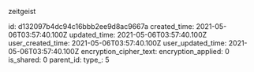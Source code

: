 zeitgeist

id: d132097b4dc94c16bbb2ee9d8ac9667a
created_time: 2021-05-06T03:57:40.100Z
updated_time: 2021-05-06T03:57:40.100Z
user_created_time: 2021-05-06T03:57:40.100Z
user_updated_time: 2021-05-06T03:57:40.100Z
encryption_cipher_text: 
encryption_applied: 0
is_shared: 0
parent_id: 
type_: 5